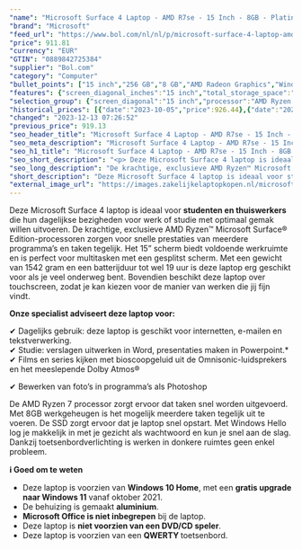 ```yaml
---
"name": "Microsoft Surface 4 Laptop - AMD R7se - 15 Inch - 8GB - Platinum"
"brand": "Microsoft"
"feed_url": "https://www.bol.com/nl/nl/p/microsoft-surface-4-laptop-amd-r7se-15-inch-8gb-platinum/9300000027717069"
"price": 911.81
"currency": "EUR"
"GTIN": "0889842725384"
"supplier": "Bol.com"
"category": "Computer"
"bullet_points": ["15 inch","256 GB","8 GB","AMD Radeon Graphics","Windows"]
"features": {"screen_diagonal_inches":"15 inch","total_storage_space":"256 GB","memory_size":"8 GB","graphics_card":"AMD Radeon Graphics","operating_system":"Windows"}
"selection_group": {"screen_diagonal":"15 inch","processor":"AMD Ryzen 7","changed_price_past_3_days":true,"product_family":"Surface"}
"historical_prices": [{"date":"2023-10-05","price":926.44},{"date":"2023-12-12","price":919.13},{"date":"2023-12-13","price":911.81}]
"changed": "2023-12-13 07:26:52"
"previous_price": 919.13
"seo_header_title": "Microsoft Surface 4 Laptop - AMD R7se - 15 Inch - 8GB - Platinum"
"seo_meta_description": "Microsoft Surface 4 Laptop - AMD R7se - 15 Inch - 8GB - Platinum"
"seo_h1_title": "Microsoft Surface 4 Laptop - AMD R7se - 15 Inch - 8GB - Platinum"
"seo_short_description": "<p> Deze Microsoft Surface 4 laptop is ideaal voor <strong>studenten en thuiswerkers</strong> die hun dagelijkse bezigheden voor werk of studie met optimaal gemak willen uitvoeren."
"seo_long_description": "De krachtige, exclusieve AMD Ryzen™ Microsoft Surface® Edition-processoren zorgen voor snelle prestaties van meerdere programma’s en taken tegelijk. Het 15” scherm biedt voldoende werkruimte en is perfect voor multitasken met een gesplitst scherm. Met een gewicht van 1542 gram en een batterijduur tot wel 19 uur is deze laptop erg geschikt voor als je veel onderweg bent. Bovendien beschikt deze laptop over touchscreen, zodat je kan kiezen voor de manier van werken die jij fijn vindt.  </p>\n<p> <strong>Onze specialist adviseert deze laptop voor:</strong> </p>\n<p> ✔ Dagelijks gebruik: deze laptop is geschikt voor internetten, e-mailen en tekstverwerking. <br />✔ Studie: verslagen uitwerken in Word, presentaties maken in Powerpoint. *<br />✔ Films en series kijken met bioscoopgeluid uit de Omnisonic-luidsprekers en het meeslepende Dolby Atmos® </p>\n<p> ✔ Bewerken van foto’s in programma’s als Photoshop </p>\n<p> De AMD Ryzen 7 processor zorgt ervoor dat taken snel worden uitgevoerd. Met 8GB werkgeheugen is het mogelijk meerdere taken tegelijk uit te voeren. De SSD zorgt ervoor dat je laptop snel opstart. Met Windows Hello log je makkelijk in met je gezicht als wachtwoord en kun je snel aan de slag. Dankzij toetsenbordverlichting is werken in donkere ruimtes geen enkel probleem. </p>\n<p> <strong>ℹ</strong><strong> Goed om te weten</strong> </p>\n<ul>\n<li>Deze laptop is voorzien van <strong>Windows 10 Home</strong>, met een <strong>gratis upgrade naar Windows 11</strong> vanaf oktober 2021. </li>\n<li>De behuizing is gemaakt <strong>aluminium</strong>. </li>\n<li><strong>Microsoft Office is niet inbegrepen</strong> bij de laptop. </li>\n<li>Deze laptop is <strong>niet voorzien van een DVD/CD speler</strong>. </li>\n<li>Deze laptop is voorzien van een <strong>QWERTY </strong>toetsenbord. </li>\n</ul>"
"short_description": "Deze Microsoft Surface 4 laptop is ideaal voor studenten en thuiswerkers die hun dagelijkse bezigheden voor werk of studie met optimaal gemak willen uitvoeren. De krachtige, exclusieve AMD Ryzen™ Microsoft Surface® Edition-processoren zorgen voor snelle prestaties van meerdere programma’s en taken tegelijk. Het 15” scherm biedt voldoende werkruimte en is perfect voor multitasken met een gesplitst scherm. Met een gewicht van 1542 gram en een batterijduur tot wel 19 uur is deze laptop erg geschikt voor als je veel onderweg bent. Bovendien beschikt deze laptop over touchscreen, zodat je kan kiezen voor de manier van werken die jij fijn vindt. Onze specialist adviseert deze laptop voor: ✔ Dagelijks gebruik: deze laptop is geschikt voor internetten, e-mailen en tekstverwerking. ✔ Studie: verslagen uitwerken in Word, presentaties maken in Powerpoint.* ✔ Films en series kijken met bioscoopgeluid uit de Omnisonic-luidsprekers en het meeslepende Dolby Atmos® ✔ Bewerken van foto’s in programma’s als Photoshop De AMD Ryzen 7 processor zorgt ervoor dat taken snel worden uitgevoerd. Met 8GB werkgeheugen is het mogelijk meerdere taken tegelijk uit te voeren. De SSD zorgt ervoor dat je laptop snel opstart. Met Windows Hello log je makkelijk in met je gezicht als wachtwoord en kun je snel aan de slag. Dankzij toetsenbordverlichting is werken in donkere ruimtes geen enkel probleem. ℹ Goed om te weten Deze laptop is voorzien van Windows 10 Home, met een gratis upgrade naar Windows 11 vanaf oktober 2021. De behuizing is gemaakt aluminium. Microsoft Office is niet inbegrepen bij de laptop. Deze laptop is niet voorzien van een DVD/CD speler. Deze laptop is voorzien van een QWERTY toetsenbord."
"external_image_url": "https://images.zakelijkelaptopkopen.nl/microsoft-surface-4-laptop-amd-r7se-15-inch-8gb-platinum.webp"
---
```


<p> Deze Microsoft Surface 4 laptop is ideaal voor <strong>studenten en thuiswerkers</strong> die hun dagelijkse bezigheden voor werk of studie met optimaal gemak willen uitvoeren. De krachtige, exclusieve AMD Ryzen™ Microsoft Surface® Edition-processoren zorgen voor snelle prestaties van meerdere programma’s en taken tegelijk. Het 15” scherm biedt voldoende werkruimte en is perfect voor multitasken met een gesplitst scherm. Met een gewicht van 1542 gram en een batterijduur tot wel 19 uur is deze laptop erg geschikt voor als je veel onderweg bent. Bovendien beschikt deze laptop over touchscreen, zodat je kan kiezen voor de manier van werken die jij fijn vindt.   </p>
<p> <strong>Onze specialist adviseert deze laptop voor:</strong> </p>
<p> ✔ Dagelijks gebruik: deze laptop is geschikt voor internetten, e-mailen en tekstverwerking.<br />✔ Studie: verslagen uitwerken in Word, presentaties maken in Powerpoint.*<br />✔ Films en series kijken met bioscoopgeluid uit de Omnisonic-luidsprekers en het meeslepende Dolby Atmos® </p>
<p> ✔  Bewerken van foto’s in programma’s als Photoshop </p>
<p> De AMD Ryzen 7 processor zorgt ervoor dat taken snel worden uitgevoerd. Met 8GB werkgeheugen is het mogelijk meerdere taken tegelijk uit te voeren. De SSD zorgt ervoor dat je laptop snel opstart. Met Windows Hello log je makkelijk in met je gezicht als wachtwoord en kun je snel aan de slag. Dankzij toetsenbordverlichting is werken in donkere ruimtes geen enkel probleem. </p>
<p> <strong>ℹ</strong><strong> Goed om te weten</strong> </p>
<ul>
<li>Deze laptop is voorzien van <strong>Windows 10 Home</strong>, met een <strong>gratis upgrade naar Windows 11</strong> vanaf oktober 2021.</li>
<li>De behuizing is gemaakt <strong>aluminium</strong>.</li>
<li><strong>Microsoft Office is niet inbegrepen</strong> bij de laptop.</li>
<li>Deze laptop is <strong>niet voorzien van een DVD/CD speler</strong>.</li>
<li>Deze laptop is voorzien van een <strong>QWERTY </strong>toetsenbord. </li>
</ul>